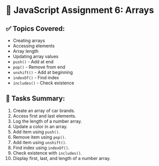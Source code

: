 # 🚀 JavaScript Assignment 6: Arrays

## ✅ Topics Covered:
- Creating arrays
- Accessing elements
- Array length
- Updating array values
- `push()` - Add at end
- `pop()` - Remove from end
- `unshift()` - Add at beginning
- `indexOf()` - Find index
- `includes()` - Check existence

## 📌 Tasks Summary:
1. Create an array of car brands.
2. Access first and last elements.
3. Log the length of a number array.
4. Update a color in an array.
5. Add item using `push()`.
6. Remove item using `pop()`.
7. Add item using `unshift()`.
8. Find index using `indexOf()`.
9. Check existence with `includes()`.
10. Display first, last, and length of a number array.
